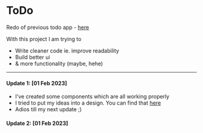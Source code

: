 # ToDo

Redo of previous todo app - [here](https://github.com/Larkuo/todoApp)

With this project I am trying to
 - Write cleaner code ie. improve readability
 - Build better ui
 - & more functionality (maybe, hehe)

---
#### Update 1: [01 Feb 2023] 

 - I've created some components which are all working properly 
 - I tried to put my ideas into a design. You can find that [here](https://www.figma.com/file/pzw9YLAHNdBkgdZywIWIRb/ToDo---Personal?node-id=0%3A1&t=TFn7fWysGSNxiXRd-1)
 - Adios till my next update ;)

#### Update 2: [01 Feb 2023]